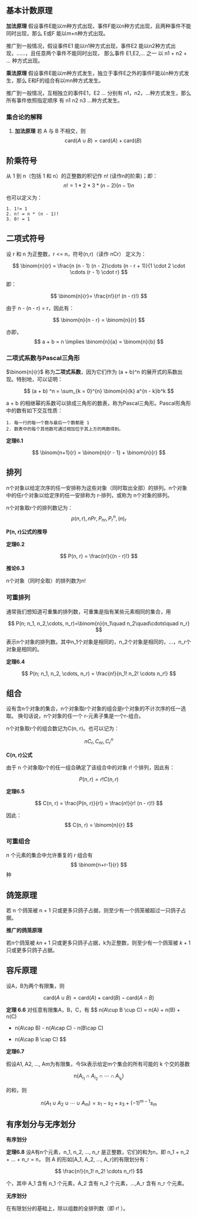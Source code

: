 ## 基本计数原理

**加法原理** 假设事件E能以m种方式出现，事件F能以n种方式出现，且两种事件不能同时出现，那么 E或F 能以m+n种方式出现。

推广到一般情况，假设事件E1 能以n1种方式出现，事件E2 能以n2种方式出现，……，且任意两个事件不能同时出现，
那么事件 E1,E2,... 之一 以 n1 + n2 + ... 种方式出现。

**乘法原理** 假设事件E能以m种方式发生，独立于事件E之外的事件F能以n种方式发生，那么 E和F的组合有以mn种方式发生。

推广到一般情况，互相独立的事件E1，E2 ... 分别有 n1，n2，...种方式发生，那么所有事件依照指定顺序 有 n1 n2 n3 ...种方式发生。

### 集合论的解释

  1. **加法原理** 若 A 与 B 不相交，则
    $$
    \textrm{card}(A \cup B) = \textrm{card}(A) + \textrm{card}(B)
    $$




## 阶乘符号

从 1 到 n（包括 1 和 n）的正整数的积记作 n! (读作n的阶乘)；即：
$$
n! = 1 * 2 * 3 * (n - 2)(n - 1) n
$$

也可以定义为：

    1. 1!= 1
    2. n! = n * (n - 1)!
    3. 0! = 1

## 二项式符号

设 r 和 n 为正整数，r <= n，符号(n,r)（读作 nCr） 定义为：

$$
\binom{n}{r} = \frac{n (n - 1) (n - 2)\cdots (n - r + 1)}{1 \cdot 2 \cdot \cdots (r - 1) \cdot r}
$$

即：

$$
\binom{n}{r}= \frac{n!}{r! (n - r)!}
$$

由于 n - (n - r) = r，因此有：

$$
\binom{n}{n - r} = \binom{n}{r}
$$

亦即，
$$
a + b = n \implies \binom{n}{a} = \binom{n}{b}
$$

### 二项式系数与Pascal三角形

$\binom{n}{r}$ 称为**二项式系数**，因为它们作为 (a + b)^n 的展开式的系数出现。特别地，可以证明：

$$
(a + b) ^n = \sum_{k = 0}^{n} \binom{n}{k} a^{n - k}b^k
$$

a + b 的相继幂的系数可以排成三角形的数表，称为Pascal三角形。Pascal形角形中的数有如下交互性质：

    1. 每一行的每一个数与最后一个数都是 1
    2. 数表中的每个其他数可通过相加位于其上方的两数得到。

**定理6.1**

$$
\binom{n+1}{r} = \binom{n}{r - 1} + \binom{n}{r}
$$

## 排列

n个对象以给定次序的任一安排称为这些对象（同时取出全部）的排列。n个对象中的任r个对象以给定序的任一安排称为 r-排列，或称为 n个对象的排列。

n个对象取r个的排列数记为：
$$
p(n, r), nPr, P_{nr}, P_r^n, (n)_r
$$

**P(n, r)公式的推导**

**定理6.2**

$$
P(n, r) = \frac{n!}{(n - r)!}
$$

**推论6.3**

n个对象（同时全取）的排列数为n!

### 可重排列

通常我们想知道可重集的排列数，可重集是指有某些元素相同的集合，用

$$
P(n; n_1, n_2,\cdots, n_r)=\binom{n}{n_1\quad n_2\quad\cdots\quad n_r}
$$

表示n个对象的排列数。其中n_1个对象是相同的，n_2个对象是相同的，...，n_r个对象是相同的。

**定理6.4**

$$
P(n; n_1, n_2, \cdots, n_r) = \frac{n!}{n_1! n_2! \cdots n_r!}
$$

## 组合

设有含n个对象的集合，n个对象取r个对象的组合是r个对象的不计次序的任一选取。
换句话说，n个对象的任一个 r-元素子集是一个r-组合。

n个对象取r个的组合数记为C(n, r)。也可以记为：

$$
nC_r, C_{nr}, C_r^n
$$

**C(n, r)公式**

由于 n 个对象取r个的任一组合确定了该组合中的对象 r! 个排列，因此有：

$$
P(n, r) = r!C(n, r)
$$

**定理6.5**

$$
C(n, r) = \frac{P(n, r)}{r!} = \frac{n!}{r! (n - r)!}
$$

因此：
$$
C(n, r) = \binom{n}{r}
$$

### 可重组合

$n$ 个元素的集合中允许重复的 $r$ 组合有
$$
\binom{n+r-1}{r}
$$
种

## 鸽笼原理

若 n 个鸽笼被 n + 1 只或更多只鸽子占据，则至少有一个鸽笼被超过一只鸽子占据。

**推广的鸽笼原理**

若$n$个鸽笼被 $kn + 1$ 只或更多只鸽子占据，k为正整数，则至少有一个鸽笼被 $k+1$ 只或更多只鸽子占据。

## 容斥原理

设A，B为两个有限集，则

$$
\text{card}(A\cup B) = \text{card}(A) + \text{card}(B) - \text{card}(A \cap B)
$$

**定理 6.6** 对任意有限集A，B，C，有
$$
n(A\cup B \cup C) = n(A) + n(B) + n(C)
 - n(A\cap B) - n(A\cap C) - n(B\cap C)
 + n(A\cap B \cap C)
$$

**定理6.7**

假设A1, A2, ..., Am为有限集，今Sk表示给定m个集合的所有可能的 k 个交的基数

$$
\text{n}(A_{i_1} \cap A_{i_2} \cap \cdots \cap A_{i_k})
$$

的和，则

$$
n(A_1 \cup A_2 \cup \cdots \cup A_m) = s_1 - s_2 + s_3 + (-1)^{m - 1} s_m
$$

## 有序划分与无序划分

**有序划分**

**定理6.8** 设A有n个元素，n_1, n_2, ..., n_r 是正整数，它们的和为n，即 n_1 + n_2 + ... + n_r = n，
则 A 的形如[A_1, A_2, ..., A_r]的有限划分有：

$$
\frac{n!}{n_1! n_2! \cdots n_r!}
$$

个，其中 A_1 含有 n_1 个元素，A_2 含有 n_2 个元素，...,A_r 含有 n_r 个元素。

**无序划分**

在有限划分的基础上，除以组数的全排列数（即 r! ）。
